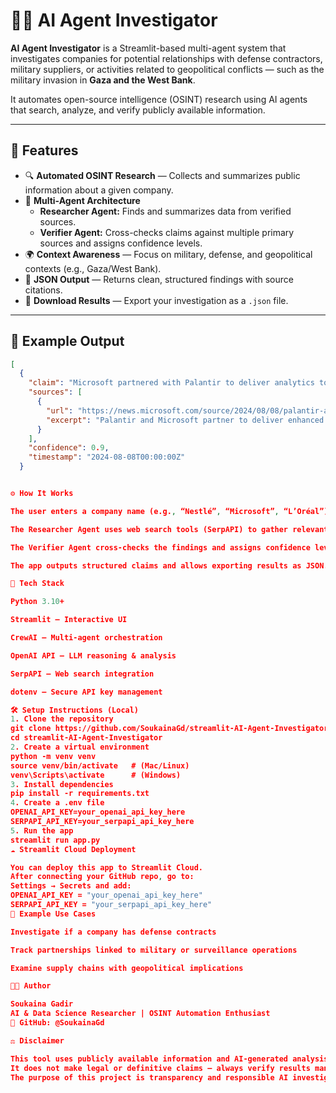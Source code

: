 # 🕵️‍♀️ AI Agent Investigator

**AI Agent Investigator** is a Streamlit-based multi-agent system that investigates companies for potential relationships with defense contractors, military suppliers, or activities related to geopolitical conflicts — such as the military invasion in **Gaza and the West Bank**.

It automates open-source intelligence (OSINT) research using AI agents that search, analyze, and verify publicly available information.

---

## 🚀 Features

- 🔍 **Automated OSINT Research** — Collects and summarizes public information about a given company.  
- 🤖 **Multi-Agent Architecture**  
  - **Researcher Agent:** Finds and summarizes data from verified sources.  
  - **Verifier Agent:** Cross-checks claims against multiple primary sources and assigns confidence levels.  
- 🌍 **Context Awareness** — Focus on military, defense, and geopolitical contexts (e.g., Gaza/West Bank).  
- 📄 **JSON Output** — Returns clean, structured findings with source citations.  
- 💾 **Download Results** — Export your investigation as a `.json` file.  

---

## 🧠 Example Output

```json
[
  {
    "claim": "Microsoft partnered with Palantir to deliver analytics to classified networks for national security operations.",
    "sources": [
      {
        "url": "https://news.microsoft.com/source/2024/08/08/palantir-and-microsoft-partner-to-deliver-enhanced-analytics-and-ai-services/",
        "excerpt": "Palantir and Microsoft partner to deliver enhanced analytics and AI services for critical national security operations."
      }
    ],
    "confidence": 0.9,
    "timestamp": "2024-08-08T00:00:00Z"
  }


⚙️ How It Works

The user enters a company name (e.g., “Nestlé”, “Microsoft”, “L’Oréal”).

The Researcher Agent uses web search tools (SerpAPI) to gather relevant evidence.

The Verifier Agent cross-checks the findings and assigns confidence levels.

The app outputs structured claims and allows exporting results as JSON.

🧩 Tech Stack

Python 3.10+

Streamlit – Interactive UI

CrewAI – Multi-agent orchestration

OpenAI API – LLM reasoning & analysis

SerpAPI – Web search integration

dotenv – Secure API key management

🛠 Setup Instructions (Local)
1. Clone the repository
git clone https://github.com/SoukainaGd/streamlit-AI-Agent-Investigator.git
cd streamlit-AI-Agent-Investigator
2. Create a virtual environment
python -m venv venv
source venv/bin/activate   # (Mac/Linux)
venv\Scripts\activate      # (Windows)
3. Install dependencies
pip install -r requirements.txt
4. Create a .env file
OPENAI_API_KEY=your_openai_api_key_here
SERPAPI_API_KEY=your_serpapi_api_key_here
5. Run the app
streamlit run app.py
☁️ Streamlit Cloud Deployment

You can deploy this app to Streamlit Cloud.
After connecting your GitHub repo, go to:
Settings → Secrets and add:
OPENAI_API_KEY = "your_openai_api_key_here"
SERPAPI_API_KEY = "your_serpapi_api_key_here"
🧭 Example Use Cases

Investigate if a company has defense contracts

Track partnerships linked to military or surveillance operations

Examine supply chains with geopolitical implications

👩‍💻 Author

Soukaina Gadir
AI & Data Science Researcher | OSINT Automation Enthusiast
📍 GitHub: @SoukainaGd

⚖️ Disclaimer

This tool uses publicly available information and AI-generated analysis.
It does not make legal or definitive claims — always verify results manually.
The purpose of this project is transparency and responsible AI investigation.
